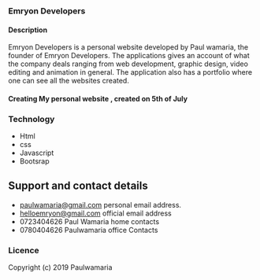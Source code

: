  ###  Emryon Developers
 
 ####  Description

Emryon Developers is a personal website developed by Paul wamaria, the founder of Emryon Developers. The applications gives an account of what the company deals ranging from web development, graphic design, video editing and animation in general. The application also has a portfolio where one can see all the websites created. 

 
####  Creating My personal website ,  created on 5th of July  


###  Technology
* Html
* css
* Javascript
* Bootsrap

##  Support and contact details

* paulwamaria@gmail.com personal email address.
* helloemryon@gmail.com    official email address
* 0723404626 Paul Wamaria home contacts
* 0780404626  Paulwamaria office Contacts

###  Licence
Copyright (c) 2019 Paulwamaria
